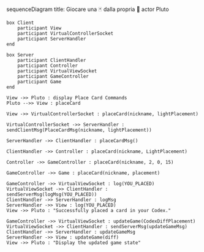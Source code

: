 sequenceDiagram
    title: Giocare una 🃏 dalla propria 🤚
    actor Pluto

    box Client
        participant View
        participant VirtualControllerSocket
        participant ServerHandler
    end

    box Server
        participant ClientHandler
        participant Controller
        participant VirtualViewSocket
        participant GameController
        participant Game
    end

    View ->> Pluto : display Place Card Commands
    Pluto -->> View : placeCard

    View ->> VirtualControllerSocket : placeCard(nickname, lightPlacement)

    VirtualControllerSocket ->> ServerHandler : sendClientMsg(PlaceCardMsg(nickname, lightPlacement))

    ServerHandler ->> ClientHandler : placeCardMsg()

    ClientHandler ->> Controller : placeCard(nickname, LightPlacement)

    Controller ->> GameController : placeCard(nickname, 2, 0, 15)

    GameController ->> Game : placeCard(nickname, placement)

    GameController ->> VirtualViewSocket : log(YOU_PLACED)
    VirtualViewSocket ->> ClientHandler : sendServerMsg(logMsg(YOU_PLACED))
    ClientHandler ->> ServerHandler : logMsg
    ServerHandler ->> View : log(YOU_PLACED)
    View ->> Pluto : "Successfully placed a card in your Codex."

    GameController ->> VirtualViewSocket : updateGame(CodexDiffPlacement)
    VirtualViewSocket ->> ClientHandler : sendServerMsg(updateGameMsg)
    ClientHandler ->> ServerHandler : updateGameMsg
    ServerHandler ->> View : updateGame(diff)
    View ->> Pluto : "Display the updated game state"
